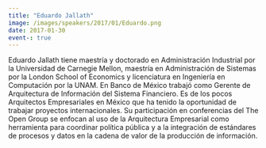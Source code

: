 ```yaml
---
title: "Eduardo Jallath"
image: /images/speakers/2017/01/Eduardo.png
date: 2017-01-30
event-: true
---
```


Eduardo Jallath tiene maestría y doctorado en Administración Industrial por la Universidad de Carnegie Mellon, maestría en Administración de Sistemas por la London School of Economics y licenciatura en Ingeniería en Computación por la UNAM. En Banco de México trabajó como Gerente de Arquitectura de Información del Sistema Financiero. Es de los pocos Arquitectos Empresariales en México que ha tenido la oportunidad de trabajar proyectos internacionales. Su participación en conferencias del The Open Group se enfocan al uso de la Arquitectura Empresarial como herramienta para coordinar política pública y a la integración de estándares de procesos y datos en la cadena de valor de la producción de información.